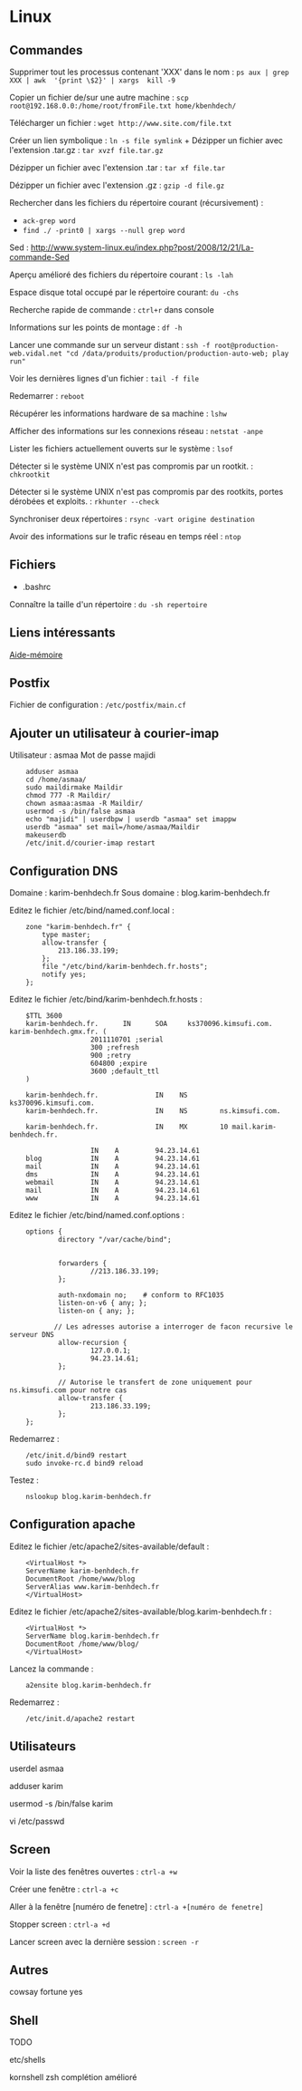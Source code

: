 Linux
=====



Commandes
---------

Supprimer tout les processus contenant 'XXX' dans le nom :  `ps aux | grep XXX | awk  '{print \$2}' | xargs  kill -9`

Copier un fichier de/sur une autre machine : `scp root@192.168.0.0:/home/root/fromFile.txt home/kbenhdech/`

Télécharger un fichier : `wget http://www.site.com/file.txt`

Créer un lien symbolique : `ln -s file symlink`
+
Dézipper un fichier avec l'extension .tar.gz : `tar xvzf file.tar.gz`

Dézipper un fichier avec l'extension .tar : `tar xf file.tar`

Dézipper un fichier avec l'extension .gz : `gzip -d file.gz`

Rechercher dans les fichiers du répertoire courant (récursivement) : 

* `ack-grep word`
* `find ./ -print0 | xargs --null grep word`

Sed : http://www.system-linux.eu/index.php?post/2008/12/21/La-commande-Sed

Aperçu amélioré des fichiers du répertoire courant : `ls -lah`

Espace disque total occupé par le répertoire courant: `du -chs`

Recherche rapide de commande : `ctrl+r` dans console

Informations sur les points de montage : `df -h`

Lancer une commande sur un serveur distant : `ssh -f root@production-web.vidal.net "cd /data/produits/production/production-auto-web; play run"`

Voir les dernières lignes d'un fichier : `tail -f file`

Redemarrer : `reboot`

Récupérer les informations hardware de sa machine : `lshw`

Afficher des informations sur les connexions réseau : `netstat -anpe`

Lister les fichiers actuellement ouverts sur le système : `lsof`

Détecter si le système UNIX n'est pas compromis par un rootkit. : `chkrootkit`

Détecter si le système UNIX n'est pas compromis par des rootkits, portes dérobées et exploits. : `rkhunter --check`

Synchroniser deux répertoires : `rsync -vart origine destination`

Avoir des informations sur le trafic réseau en temps réel : `ntop`





Fichiers
--------

* .bashrc

Connaître la taille d'un répertoire : `du -sh repertoire`





Liens intéressants
------------------

[Aide-mémoire](http://www.dti.ulaval.ca/pp/rva/unix/Unix_AideMemoire.htm)






Postfix
-------

Fichier de configuration : `/etc/postfix/main.cf`





Ajouter un utilisateur à courier-imap
-------------------------------------

Utilisateur : asmaa
Mot de passe majidi

        adduser asmaa
        cd /home/asmaa/
        sudo maildirmake Maildir
        chmod 777 -R Maildir/
        chown asmaa:asmaa -R Maildir/
        usermod -s /bin/false asmaa
        echo "majidi" | userdbpw | userdb "asmaa" set imappw
        userdb "asmaa" set mail=/home/asmaa/Maildir
        makeuserdb
        /etc/init.d/courier-imap restart





Configuration DNS
-----------------

Domaine : karim-benhdech.fr
Sous domaine : blog.karim-benhdech.fr

Editez le fichier /etc/bind/named.conf.local :

        zone "karim-benhdech.fr" {
            type master;
            allow-transfer {
                213.186.33.199;
            };
            file "/etc/bind/karim-benhdech.fr.hosts";
            notify yes;
        };


Editez le fichier /etc/bind/karim-benhdech.fr.hosts :

        $TTL 3600
        karim-benhdech.fr.      IN      SOA     ks370096.kimsufi.com. karim-benhdech.gmx.fr. (
                        2011110701 ;serial
                        300 ;refresh
                        900 ;retry
                        604800 ;expire
                        3600 ;default_ttl
        )
        
        karim-benhdech.fr.              IN    NS        ks370096.kimsufi.com.
        karim-benhdech.fr.              IN    NS        ns.kimsufi.com.

        karim-benhdech.fr.              IN    MX        10 mail.karim-benhdech.fr.

                        IN    A         94.23.14.61
        blog            IN    A         94.23.14.61
        mail            IN    A         94.23.14.61
        dms             IN    A         94.23.14.61
        webmail         IN    A         94.23.14.61
        mail            IN    A         94.23.14.61
        www             IN    A         94.23.14.61

Editez le fichier /etc/bind/named.conf.options :


        options {
                directory "/var/cache/bind";
        
        
                forwarders {
                        //213.186.33.199;
                };

                auth-nxdomain no;    # conform to RFC1035
                listen-on-v6 { any; };
                listen-on { any; };

               // Les adresses autorise a interroger de facon recursive le serveur DNS
                allow-recursion {
                        127.0.0.1;
                        94.23.14.61;
                };

                // Autorise le transfert de zone uniquement pour ns.kimsufi.com pour notre cas
                allow-transfer {
                        213.186.33.199;
                };
        };


Redemarrez :

        /etc/init.d/bind9 restart
        sudo invoke-rc.d bind9 reload

Testez :

        nslookup blog.karim-benhdech.fr







Configuration apache
--------------------
       
Editez le fichier /etc/apache2/sites-available/default :

        <VirtualHost *>
        ServerName karim-benhdech.fr
        DocumentRoot /home/www/blog
        ServerAlias www.karim-benhdech.fr
        </VirtualHost>  
        
        
Editez le fichier /etc/apache2/sites-available/blog.karim-benhdech.fr :

        <VirtualHost *>
        ServerName blog.karim-benhdech.fr
        DocumentRoot /home/www/blog/
        </VirtualHost>  
   

Lancez la commande :   
  
        a2ensite blog.karim-benhdech.fr            

Redemarrez :

        /etc/init.d/apache2 restart                            




Utilisateurs
------------

userdel asmaa

adduser karim

usermod -s /bin/false karim

vi /etc/passwd



Screen
------

Voir la liste des fenêtres ouvertes : `ctrl-a +w`

Créer une fenêtre : `ctrl-a +c`

Aller à la fenêtre [numéro de fenetre] : `ctrl-a +[numéro de fenetre]`

Stopper screen : `ctrl-a +d`

Lancer screen avec la dernière session : `screen -r`


Autres
------

cowsay
fortune
yes





Shell
-----

TODO

etc/shells

kornshell
zsh complétion amélioré

